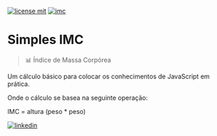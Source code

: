 [![license mit](https://img.shields.io/github/license/mrbrenio/simplesimc)](https://github.com/mrbrenio/simplesIMC/blob/main/LICENSE) [![imc](https://img.shields.io/badge/MrBrenio-IMC-yellow)](https://mrbrenio.github.io/simplesIMC/)

# Simples IMC 
> 📊 Índice de Massa Corpórea

Um cálculo básico para colocar os conhecimentos de JavaScript em prática.

Onde o cálculo se basea na seguinte operação:

IMC = altura (peso * peso)
<br>

[![linkedin](https://img.icons8.com/material/72/linkedin--v3.gif)](https://www.linkedin.com/in/brenio/) 
